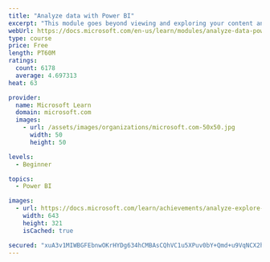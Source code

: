 ```yaml
---
title: "Analyze data with Power BI"
excerpt: "This module goes beyond viewing and exploring your content and explains how to interact with it by working with reports and dashboards to uncover and share new business insights."
webUrl: https://docs.microsoft.com/en-us/learn/modules/analyze-data-power-bi/
type: course
price: Free
length: PT60M
ratings:
  count: 6178
  average: 4.697313
heat: 63

provider:
  name: Microsoft Learn
  domain: microsoft.com
  images:
    - url: /assets/images/organizations/microsoft.com-50x50.jpg
      width: 50
      height: 50

levels:
  - Beginner

topics:
  - Power BI

images:
  - url: https://docs.microsoft.com/learn/achievements/analyze-explore-data-power-bi-social.png
    width: 643
    height: 321
    isCached: true

secured: "xuA3v1MIWBGFEbnwOKrHYDg634hCMBAsCQhVC1u5XPuv0bY+Qmd+u9VqNCX2hgls3Xo3mGHFkCp1qczvdXqP80rPpvUFS9FUn4Na4tn0S4yA1XSFG6QOxq5BuIEnPs0dMNVU0dQlnx3pMDtse/TRJVe30UK0IrgjtJG2XYSU22YWtAjAwQA/RnyAYuxKF4EapseHkUFEFsywxEyxQeO7ACTp80Y4O2HAIw5bWYiRF+B+EZ0VLEa7ytpdDb7GgURHr5FxiumSRRlxvuQUcoyThuyveFlb/kNS67tdPh779lOHdghGpnDHgsqqswVc4mqAFzf2rp6GyDWnboAV+/txKbUoeREo3JQ9x19XBPPV1xmOWAgcOPG1YOC9pbGcwFNfw3fh5thrUgOWdklK2U1NJiBT3PCHmxkUH/kvAmGhiqQ=;Oj2wtqDzjukTBClW9rxoZQ=="
---
```


